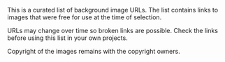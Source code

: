 This is a curated list of background image URLs. The list contains links to images that were free for use at the time of selection.

URLs may change over time so broken links are possible. Check the links before using this list in your own projects.

Copyright of the images remains with the copyright owners.
